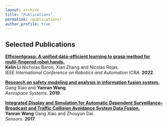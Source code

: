 ```yaml
---
layout: archive
title: "Publications"
permalink: /publications/
author_profile: true
---
```


## Selected Publications
<b>[Efficientgrasp: A unified data-efficient learning to grasp method for multi-fingered robot hands.](https://arxiv.org/abs/2206.15159)</b><br>
<b>Kelin Li</b> Nicholas Baron, Xian Zhang and Nicolas Rojas.<br>
<i>IEEE International Conference on Robotics and Automation ICRA.</i> <b>2022</b>.

<b>[Research on safety modeling and analysis in information fusion system.](https://link.springer.com/article/10.1007/s42401-018-0011-2)</b><br>
Gang Xiao and <b>Yanran Wang</b>.<br>
<i>Aerospace Systems.</i> <b>2019</b>.

<b>[Integrated Display and Simulation for Automatic Dependent Surveillance–Broadcast and Traffic Collision Avoidance System Data Fusion.](https://www.mdpi.com/1424-8220/17/11/2611)</b><br>
<b>Yanran Wang</b> Gang Xiao and Zhouyun Dai.<br>
<i>Sensors.</i> <b>2017</b>.
